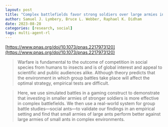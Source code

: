```yaml
---
layout: post
title: "Complex battlefields favor strong soldiers over large armies in social animal warfare"
author: Samuel J. Lymbery, Bruce L. Webber, Raphael K. Didham
date: 2023-08-28
categories: [research, social]
tags: multi-agent-rl
---
```


[https://www.pnas.org/doi/10.1073/pnas.2217973120](https://www.pnas.org/doi/10.1073/pnas.2217973120)

> Warfare is fundamental to the outcome of competition in social species from humans to insects and is of global interest and appeal to scientific and public audiences alike. Although theory predicts that the environment in which group battles take place will affect the optimal strategy, empirical tests are difficult.

> Here, we use simulated battles in a gaming construct to demonstrate that investing in smaller armies of stronger soldiers is more effective in complex battlefields. We then use a real-world system for group battle studies—social ants—to validate our findings in an empirical setting and find that small armies of large ants perform better against large armies of small ants in complex environments.